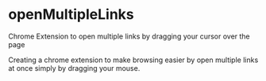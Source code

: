 # openMultipleLinks
Chrome Extension to open multiple links by dragging your cursor over the page


Creating a chrome extension to make browsing easier by open multiple links at once simply by dragging your mouse. 
